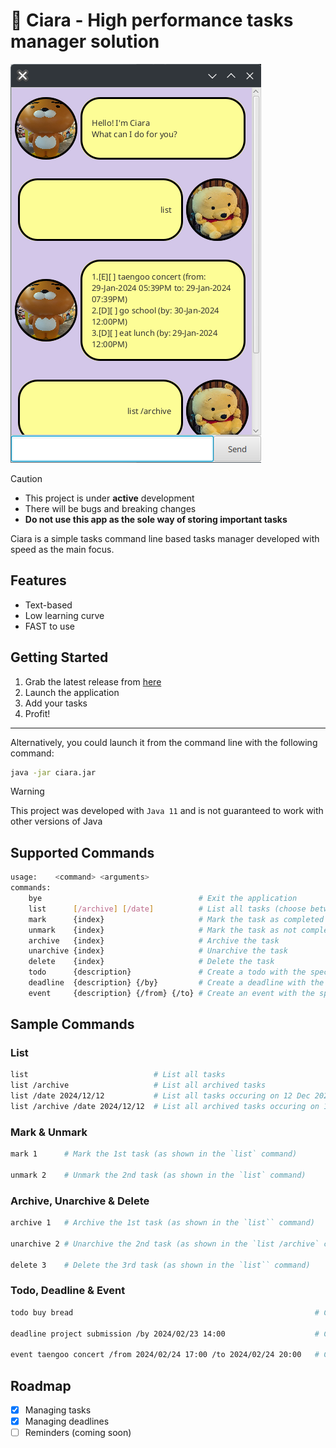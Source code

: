 <!-- @format -->

# :notebook_with_decorative_cover: Ciara - High performance tasks manager solution

![Screenshot of Ciara GUI](Ui.png)

> [!CAUTION]
>
> - This project is under **active** development
> - There will be bugs and breaking changes
> - **Do not use this app as the sole way of storing important tasks**

Ciara is a simple tasks command line based tasks manager developed with speed as the main focus.

## Features

- Text-based
- Low learning curve
- FAST to use

## Getting Started

1. Grab the latest release from [here](https://github.com/RyanNgWH/ip/releases)
1. Launch the application
1. Add your tasks
1. Profit!

---

Alternatively, you could launch it from the command line with the following command:

```bash
java -jar ciara.jar
```

> [!WARNING]
> This project was developed with `Java 11` and is not guaranteed to work with other versions of Java

## Supported Commands

```bash
usage:    <command> <arguments>
commands:
    bye                                   # Exit the application
    list      [/archive] [/date]          # List all tasks (choose between archived or not) in the application (with an optional date filter - in the format YYYY/MM/DD)
    mark      {index}                     # Mark the task as completed
    unmark    {index}                     # Mark the task as not completed
    archive   {index}                     # Archive the task
    unarchive {index}                     # Unarchive the task
    delete    {index}                     # Delete the task
    todo      {description}               # Create a todo with the specified description
    deadline  {description} {/by}         # Create a deadline with the specified description and deadline
    event     {description} {/from} {/to} # Create an event with the specified description and duration
```

## Sample Commands

### List

```bash
list                            # List all tasks
list /archive                   # List all archived tasks
list /date 2024/12/12           # List all tasks occuring on 12 Dec 2024
list /archive /date 2024/12/12  # List all archived tasks occuring on 12 Dec 2024
```

### Mark & Unmark

```bash
mark 1      # Mark the 1st task (as shown in the `list` command)

unmark 2    # Unmark the 2nd task (as shown in the `list` command)
```

### Archive, Unarchive & Delete

```bash
archive 1   # Archive the 1st task (as shown in the `list`` command)

unarchive 2 # Unarchive the 2nd task (as shown in the `list /archive` command)

delete 3    # Delete the 3rd task (as shown in the `list`` command)
```

### Todo, Deadline & Event

```bash
todo buy bread                                                      # Create a new "Todo" task with the description "buy bread"

deadline project submission /by 2024/02/23 14:00                    # Create a new "Deadline" task with the description "project submission" that is due on 23 Feb 2024 at 2pm

event taengoo concert /from 2024/02/24 17:00 /to 2024/02/24 20:00   # Create a new "Event" task with the description "taengoo concert" that occurs from 23 Feb 2024 at 5pm to 8pm
```

## Roadmap

- [x] Managing tasks
- [x] Managing deadlines
- [ ] Reminders (coming soon)
